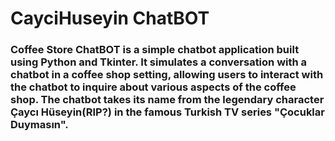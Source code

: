 # CayciHuseyin ChatBOT

### Coffee Store ChatBOT is a simple chatbot application built using Python and Tkinter. It simulates a conversation with a chatbot in a coffee shop setting, allowing users to interact with the chatbot to inquire about various aspects of the coffee shop. The chatbot takes its name from the legendary character Çaycı Hüseyin(RIP?) in the famous Turkish TV series "Çocuklar Duymasın".
